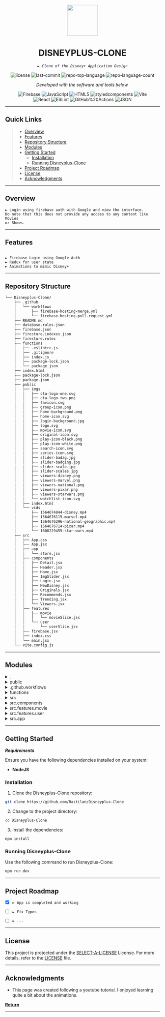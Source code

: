 <p align="center">
  <img src="https://cdn-icons-png.flaticon.com/512/6295/6295417.png" width="100" />
</p>
<p align="center">
    <h1 align="center">DISNEYPLUS-CLONE</h1>
</p>
<p align="center">
    <em><code>► Clone of the Disney+ Application Design</code></em>
</p>
<p align="center">
	<img src="https://img.shields.io/github/license/Rastilan/Disneyplus-Clone?style=flat&color=0080ff" alt="license">
	<img src="https://img.shields.io/github/last-commit/Rastilan/Disneyplus-Clone?style=flat&logo=git&logoColor=white&color=0080ff" alt="last-commit">
	<img src="https://img.shields.io/github/languages/top/Rastilan/Disneyplus-Clone?style=flat&color=0080ff" alt="repo-top-language">
	<img src="https://img.shields.io/github/languages/count/Rastilan/Disneyplus-Clone?style=flat&color=0080ff" alt="repo-language-count">
<p>
<p align="center">
		<em>Developed with the software and tools below.</em>
</p>
<p align="center">
	<img src="https://img.shields.io/badge/Firebase-FFCA28.svg?style=flat&logo=Firebase&logoColor=black" alt="Firebase">
	<img src="https://img.shields.io/badge/JavaScript-F7DF1E.svg?style=flat&logo=JavaScript&logoColor=black" alt="JavaScript">
	<img src="https://img.shields.io/badge/HTML5-E34F26.svg?style=flat&logo=HTML5&logoColor=white" alt="HTML5">
	<img src="https://img.shields.io/badge/styledcomponents-DB7093.svg?style=flat&logo=styled-components&logoColor=white" alt="styledcomponents">
	<img src="https://img.shields.io/badge/Vite-646CFF.svg?style=flat&logo=Vite&logoColor=white" alt="Vite">
	<br>
	<img src="https://img.shields.io/badge/React-61DAFB.svg?style=flat&logo=React&logoColor=black" alt="React">
	<img src="https://img.shields.io/badge/ESLint-4B32C3.svg?style=flat&logo=ESLint&logoColor=white" alt="ESLint">
	<img src="https://img.shields.io/badge/GitHub%20Actions-2088FF.svg?style=flat&logo=GitHub-Actions&logoColor=white" alt="GitHub%20Actions">
	<img src="https://img.shields.io/badge/JSON-000000.svg?style=flat&logo=JSON&logoColor=white" alt="JSON">
</p>
<hr>

##  Quick Links

> - [ Overview](#-overview)
> - [ Features](#-features)
> - [ Repository Structure](#-repository-structure)
> - [ Modules](#-modules)
> - [ Getting Started](#-getting-started)
>   - [ Installation](#-installation)
>   - [ Running Disneyplus-Clone](#-running-Disneyplus-Clone)
> - [ Project Roadmap](#-project-roadmap)
> - [ License](#-license)
> - [ Acknowledgments](#-acknowledgments)

---

##  Overview

<code>► Login using firebase auth with Google and view the interface. Do note that this does not provide any access to any content like Movies or Shows.</code>

---

##  Features

<code>
► Firebase Login using Google Auth
► Redux for user state
► Animations to mimic Disney+
</code>

---

##  Repository Structure

```sh
└── Disneyplus-Clone/
    ├── .github
    │   └── workflows
    │       ├── firebase-hosting-merge.yml
    │       └── firebase-hosting-pull-request.yml
    ├── README.md
    ├── database.rules.json
    ├── firebase.json
    ├── firestore.indexes.json
    ├── firestore.rules
    ├── functions
    │   ├── .eslintrc.js
    │   ├── .gitignore
    │   ├── index.js
    │   ├── package-lock.json
    │   └── package.json
    ├── index.html
    ├── package-lock.json
    ├── package.json
    ├── public
    │   ├── imgs
    │   │   ├── cta-logo-one.svg
    │   │   ├── cta-logo-two.png
    │   │   ├── favicon.svg
    │   │   ├── group-icon.png
    │   │   ├── home-background.png
    │   │   ├── home-icon.svg
    │   │   ├── login-background.jpg
    │   │   ├── logo.svg
    │   │   ├── movie-icon.svg
    │   │   ├── original-icon.svg
    │   │   ├── play-icon-black.png
    │   │   ├── play-icon-white.png
    │   │   ├── search-icon.svg
    │   │   ├── series-icon.svg
    │   │   ├── slider-badag.jpg
    │   │   ├── slider-badging.jpg
    │   │   ├── slider-scale.jpg
    │   │   ├── slider-scales.jpg
    │   │   ├── viewers-disney.png
    │   │   ├── viewers-marvel.png
    │   │   ├── viewers-national.png
    │   │   ├── viewers-pixar.png
    │   │   ├── viewers-starwars.png
    │   │   └── watchlist-icon.svg
    │   ├── index.html
    │   └── vids
    │       ├── 1564674844-disney.mp4
    │       ├── 1564676115-marvel.mp4
    │       ├── 1564676296-national-geographic.mp4
    │       ├── 1564676714-pixar.mp4
    │       └── 1608229455-star-wars.mp4
    ├── src
    │   ├── App.css
    │   ├── App.jsx
    │   ├── app
    │   │   └── store.jsx
    │   ├── components
    │   │   ├── Detail.jsx
    │   │   ├── Header.jsx
    │   │   ├── Home.jsx
    │   │   ├── ImgSlider.jsx
    │   │   ├── Login.jsx
    │   │   ├── NewDisney.jsx
    │   │   ├── Originals.jsx
    │   │   ├── Recommends.jsx
    │   │   ├── Trending.jsx
    │   │   └── Viewers.jsx
    │   ├── features
    │   │   ├── movie
    │   │   │   └── movieSlice.jsx
    │   │   └── user
    │   │       └── userSlice.jsx
    │   ├── firebase.jsx
    │   ├── index.css
    │   └── main.jsx
    └── vite.config.js
```

---

##  Modules

<details closed><summary>.</summary>

| File                                                                                                      | Summary                         |
| ---                                                                                                       | ---                             |
| [index.html](https://github.com/Rastilan/Disneyplus-Clone/blob/master/index.html)                         | <code>► </code> |
| [database.rules.json](https://github.com/Rastilan/Disneyplus-Clone/blob/master/database.rules.json)       | <code>► </code> |
| [vite.config.js](https://github.com/Rastilan/Disneyplus-Clone/blob/master/vite.config.js)                 | <code>► </code> |
| [package.json](https://github.com/Rastilan/Disneyplus-Clone/blob/master/package.json)                     | <code>► </code> |
| [firebase.json](https://github.com/Rastilan/Disneyplus-Clone/blob/master/firebase.json)                   | <code>► </code> |
| [firestore.rules](https://github.com/Rastilan/Disneyplus-Clone/blob/master/firestore.rules)               | <code>► </code> |
| [package-lock.json](https://github.com/Rastilan/Disneyplus-Clone/blob/master/package-lock.json)           | <code>► </code> |
| [firestore.indexes.json](https://github.com/Rastilan/Disneyplus-Clone/blob/master/firestore.indexes.json) | <code>► </code> |

</details>

<details closed><summary>public</summary>

| File                                                                                     | Summary                         |
| ---                                                                                      | ---                             |
| [index.html](https://github.com/Rastilan/Disneyplus-Clone/blob/master/public/index.html) | <code>► The primary HTML file </code> |

</details>

<details closed><summary>.github.workflows</summary>

| File                                                                                                                                              | Summary                         |
| ---                                                                                                                                               | ---                             |
| [firebase-hosting-pull-request.yml](https://github.com/Rastilan/Disneyplus-Clone/blob/master/.github/workflows/firebase-hosting-pull-request.yml) | <code>► </code> |
| [firebase-hosting-merge.yml](https://github.com/Rastilan/Disneyplus-Clone/blob/master/.github/workflows/firebase-hosting-merge.yml)               | <code>► </code> |

</details>

<details closed><summary>functions</summary>

| File                                                                                                      | Summary                         |
| ---                                                                                                       | ---                             |
| [.eslintrc.js](https://github.com/Rastilan/Disneyplus-Clone/blob/master/functions/.eslintrc.js)           | <code>► </code> |
| [package.json](https://github.com/Rastilan/Disneyplus-Clone/blob/master/functions/package.json)           | <code>► </code> |
| [index.js](https://github.com/Rastilan/Disneyplus-Clone/blob/master/functions/index.js)                   | <code>► </code> |
| [package-lock.json](https://github.com/Rastilan/Disneyplus-Clone/blob/master/functions/package-lock.json) | <code>► </code> |

</details>

<details closed><summary>src</summary>

| File                                                                                      | Summary                         |
| ---                                                                                       | ---                             |
| [App.jsx](https://github.com/Rastilan/Disneyplus-Clone/blob/master/src/App.jsx)           | <code>► </code> |
| [App.css](https://github.com/Rastilan/Disneyplus-Clone/blob/master/src/App.css)           | <code>► </code> |
| [firebase.jsx](https://github.com/Rastilan/Disneyplus-Clone/blob/master/src/firebase.jsx) | <code>► </code> |
| [index.css](https://github.com/Rastilan/Disneyplus-Clone/blob/master/src/index.css)       | <code>► </code> |
| [main.jsx](https://github.com/Rastilan/Disneyplus-Clone/blob/master/src/main.jsx)         | <code>► </code> |

</details>

<details closed><summary>src.components</summary>

| File                                                                                                     | Summary                         |
| ---                                                                                                      | ---                             |
| [ImgSlider.jsx](https://github.com/Rastilan/Disneyplus-Clone/blob/master/src/components/ImgSlider.jsx)   | <code>► </code> |
| [Viewers.jsx](https://github.com/Rastilan/Disneyplus-Clone/blob/master/src/components/Viewers.jsx)       | <code>► </code> |
| [Login.jsx](https://github.com/Rastilan/Disneyplus-Clone/blob/master/src/components/Login.jsx)           | <code>► </code> |
| [NewDisney.jsx](https://github.com/Rastilan/Disneyplus-Clone/blob/master/src/components/NewDisney.jsx)   | <code>► </code> |
| [Home.jsx](https://github.com/Rastilan/Disneyplus-Clone/blob/master/src/components/Home.jsx)             | <code>► </code> |
| [Recommends.jsx](https://github.com/Rastilan/Disneyplus-Clone/blob/master/src/components/Recommends.jsx) | <code>► </code> |
| [Originals.jsx](https://github.com/Rastilan/Disneyplus-Clone/blob/master/src/components/Originals.jsx)   | <code>► </code> |
| [Header.jsx](https://github.com/Rastilan/Disneyplus-Clone/blob/master/src/components/Header.jsx)         | <code>► </code> |
| [Trending.jsx](https://github.com/Rastilan/Disneyplus-Clone/blob/master/src/components/Trending.jsx)     | <code>► </code> |
| [Detail.jsx](https://github.com/Rastilan/Disneyplus-Clone/blob/master/src/components/Detail.jsx)         | <code>► </code> |

</details>

<details closed><summary>src.features.movie</summary>

| File                                                                                                         | Summary                         |
| ---                                                                                                          | ---                             |
| [movieSlice.jsx](https://github.com/Rastilan/Disneyplus-Clone/blob/master/src/features/movie/movieSlice.jsx) | <code>► </code> |

</details>

<details closed><summary>src.features.user</summary>

| File                                                                                                      | Summary                         |
| ---                                                                                                       | ---                             |
| [userSlice.jsx](https://github.com/Rastilan/Disneyplus-Clone/blob/master/src/features/user/userSlice.jsx) | <code>► </code> |

</details>

<details closed><summary>src.app</summary>

| File                                                                                    | Summary                         |
| ---                                                                                     | ---                             |
| [store.jsx](https://github.com/Rastilan/Disneyplus-Clone/blob/master/src/app/store.jsx) | <code>► </code> |

</details>

---

##  Getting Started

***Requirements***

Ensure you have the following dependencies installed on your system:

* **NodeJS**

###  Installation

1. Clone the Disneyplus-Clone repository:

```sh
git clone https://github.com/Rastilan/Disneyplus-Clone
```

2. Change to the project directory:

```sh
cd Disneyplus-Clone
```

3. Install the dependencies:

```sh
npm install
```

###  Running Disneyplus-Clone

Use the following command to run Disneyplus-Clone:

```sh
npm run dev
```

---

##  Project Roadmap

- [X] `► App is completed and working`
- [ ] `► Fix Typos`
- [ ] `► ...`


---

##  License

This project is protected under the [SELECT-A-LICENSE](https://choosealicense.com/licenses) License. For more details, refer to the [LICENSE](https://choosealicense.com/licenses/) file.

---

##  Acknowledgments

- This page was created following a youtube tutorial. I enjoyed learning quite a bit about the animations.

[**Return**](#-quick-links)

---
